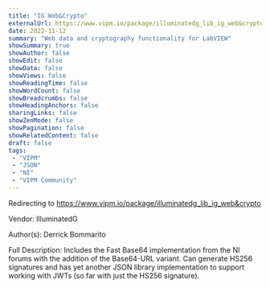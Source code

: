 ```yaml
---
title: "IG Web&Crypto"
externalUrl: https://www.vipm.io/package/illuminatedg_lib_ig_web&crypto
date: 2022-11-12
summary: "Web data and cryptography functionality for LabVIEW"
showSummary: true
showAuthor: false
showEdit: false
showData: false
showViews: false
showReadingTime: false
showWordCount: false
showBreadcrumbs: false
showHeadingAnchors: false
sharingLinks: false
showZenMode: false
showPagination: false
showRelatedContent: false
draft: false
tags:
 - "VIPM"
 - "JSON"
 - "NI"
 - "VIPM Community"
---
```


Redirecting to https://www.vipm.io/package/illuminatedg_lib_ig_web&crypto

Vendor: IlluminatedG

Author(s): Derrick Bommarito
 
Full Description:
Includes the Fast Base64 implementation from the NI forums with the addition of the Base64-URL variant. Can generate HS256 signatures and has yet another JSON library implementation to support working with JWTs (so far with just the HS256 signature).